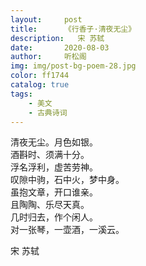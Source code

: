 ```yaml
---
layout:     post
title:      《行香子·清夜无尘》
description:   宋 苏轼
date:       2020-08-03
author:     听松阁
img: img/post-bg-poem-28.jpg
color: ff1744
catalog: true
tags:
    - 美文
    - 古典诗词
---
```


清夜无尘。月色如银。<br>
酒斟时、须满十分。<br>
浮名浮利，虚苦劳神。<br>
叹隙中驹，石中火，梦中身。<br>
虽抱文章，开口谁亲。<br>
且陶陶、乐尽天真。<br>
几时归去，作个闲人。<br>
对一张琴，一壶酒，一溪云。<br>

宋 苏轼